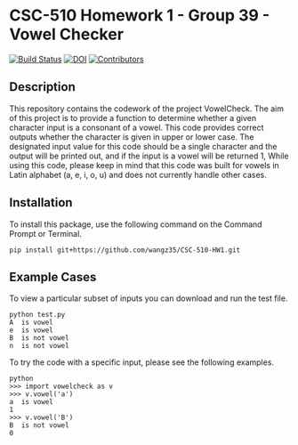 # CSC-510 Homework 1 - Group 39 - Vowel Checker
[![Build Status](https://app.travis-ci.com/wangz35/CSC-510-HW1.svg?branch=main)](https://app.travis-ci.com/wangz35/CSC-510-HW1)
[![DOI](https://zenodo.org/badge/DOI/10.5281/zenodo.7023753.svg)](https://doi.org/10.5281/zenodo.7023753)
[![Contributors](https://img.shields.io/github/contributors/wangz35/CSC-510-HW1)](https://github.com/wangz35/CSC-510-HW1/graphs/contributors)

## Description
This repository contains the codework of the project VowelCheck. The aim of this project is to provide a function to determine whether a given character input is a consonant of a vowel. This code provides correct outputs whether the character is given in upper or lower case.
The designated input value for this code should be a single character and the output will be printed out, and if the input is a vowel will be returned 1, 
While using this code, please keep in mind that this code was built for vowels in Latin alphabet (a, e, i, o, u) and does not currently handle other cases. 
## Installation
To install this package, use the following command on the Command Prompt or Terminal.
```
pip install git+https://github.com/wangz35/CSC-510-HW1.git
```
## Example Cases
To view a particular subset of inputs you can download and run the test file.
```
python test.py
A  is vowel
e  is vowel
B  is not vowel
n  is not vowel
```
To try the code with a specific input, please see the following examples.
```
python
>>> import vowelcheck as v
>>> v.vowel('a')
a  is vowel
1
>>> v.vowel('B')
B  is not vowel
0
```
